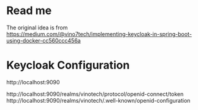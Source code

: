# Read me

The original idea is from  
https://medium.com/@vino7tech/implementing-keycloak-in-spring-boot-using-docker-cc560ccc456a

# Keycloak Configuration

http://localhost:9090

http://localhost:9090/realms/vinotech/protocol/openid-connect/token
http://localhost:9090/realms/vinotech/.well-known/openid-configuration





